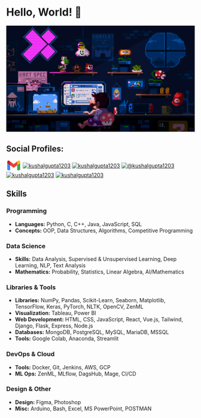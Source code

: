# Hello, World! 👋


![gif](https://github.com/kushalgupta1203/kushalgupta1203/blob/main/public/user.gif)

<h2 align="left">Social Profiles:</h2>
<p align="left">
<a href="mailto:kushalgupta1203@gmail.com" target="blank"><img align="center" src="https://github.com/kushalgupta1203/kushalgupta1203/blob/main/public/gmail.png" alt="kushalgupta1203@gmail.com" height="30" width="40" /></a>
<a href="https://linkedin.com/in/kushalgupta1203" target="blank"><img align="center" src="https://raw.githubusercontent.com/rahuldkjain/github-profile-readme-generator/master/src/images/icons/Social/linked-in-alt.svg" alt="kushalgupta1203" height="30" width="40" /></a>
<a href="https://twitter.com/kushalgupta1203" target="blank"><img align="center" src="https://raw.githubusercontent.com/rahuldkjain/github-profile-readme-generator/master/src/images/icons/Social/twitter.svg" alt="kushalgupta1203" height="30" width="40" /></a>
<a href="https://medium.com/@kushalgupta1203" target="blank"><img align="center" src="https://raw.githubusercontent.com/rahuldkjain/github-profile-readme-generator/master/src/images/icons/Social/medium.svg" alt="@kushalgupta1203" height="30" width="40" /></a>
<a href="https://kaggle.com/kushalgupta1203" target="blank"><img align="center" src="https://raw.githubusercontent.com/rahuldkjain/github-profile-readme-generator/master/src/images/icons/Social/kaggle.svg" alt="kushalgupta1203" height="30" width="40" /></a>
<a href="https://www.leetcode.com/kushalgupta1203" target="blank"><img align="center" src="https://raw.githubusercontent.com/rahuldkjain/github-profile-readme-generator/master/src/images/icons/Social/leet-code.svg" alt="kushalgupta1203" height="30" width="40" /></a>
</p>

## Skills

### Programming
- **Languages:** Python, C, C++, Java, JavaScript, SQL
- **Concepts:** OOP, Data Structures, Algorithms, Competitive Programming

### Data Science
- **Skills:** Data Analysis, Supervised & Unsupervised Learning, Deep Learning, NLP, Text Analysis
- **Mathematics:** Probability, Statistics, Linear Algebra, AI/Mathematics

### Libraries & Tools
- **Libraries:** NumPy, Pandas, Scikit-Learn, Seaborn, Matplotlib, TensorFlow, Keras, PyTorch, NLTK, OpenCV, ZenML
- **Visualization:** Tableau, Power BI
- **Web Development:** HTML, CSS, JavaScript, React, Vue.js, Tailwind, Django, Flask, Express, Node.js
- **Databases:** MongoDB, PostgreSQL, MySQL, MariaDB, MSSQL
- **Tools:** Google Colab, Anaconda, Streamlit

### DevOps & Cloud
- **Tools:** Docker, Git, Jenkins, AWS, GCP
- **ML Ops:** ZenML, MLflow, DagsHub, Mage, CI/CD

### Design & Other
- **Design:** Figma, Photoshop
- **Misc:** Arduino, Bash, Excel, MS PowerPoint, POSTMAN
